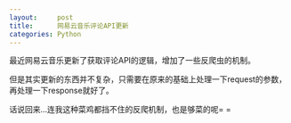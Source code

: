 ```yaml
---
layout:     post
title:      网易云音乐评论API更新
categories: Python
---
```


最近网易云音乐更新了获取评论API的逻辑，增加了一些反爬虫的机制。

但是其实更新的东西并不复杂，只需要在原来的基础上处理一下request的参数，再处理一下response就好了。

话说回来...连我这种菜鸡都挡不住的反爬机制，也是够菜的呢= =

